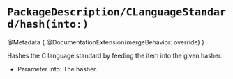 # ``PackageDescription/CLanguageStandard/hash(into:)``

@Metadata {
   @DocumentationExtension(mergeBehavior: override)
}

Hashes the C language standard by feeding the item into the given hasher.

- Parameter into: The hasher.

